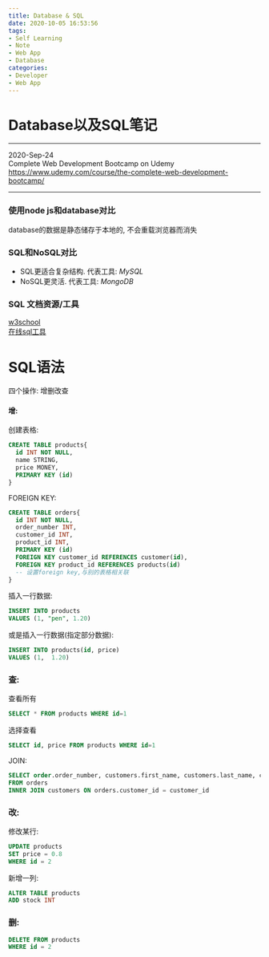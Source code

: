```yaml
---
title: Database & SQL
date: 2020-10-05 16:53:56
tags:
- Self Learning
- Note
- Web App
- Database
categories:
- Developer
- Web App
---
```



# Database以及SQL笔记

* * *
2020-Sep-24  
Complete Web Development Bootcamp on Udemy  
<https://www.udemy.com/course/the-complete-web-development-bootcamp/>
* * *
### 使用node js和database对比
database的数据是静态储存于本地的, 不会重载浏览器而消失


### SQL和NoSQL对比
- SQL更适合复杂结构. 代表工具: *MySQL*
- NoSQL更灵活. 代表工具: *MongoDB*

### SQL 文档资源/工具
[w3school](https://www.w3schools.com/sql/)  
[在线sql工具](https://www.sqliteonline.com)

# SQL语法
四个操作: 增删改查

#### 增:

创建表格:

```SQL
CREATE TABLE products{
  id INT NOT NULL,
  name STRING,
  price MONEY,
  PRIMARY KEY (id)
}
```

FOREIGN KEY:

```SQL
CREATE TABLE orders{
  id INT NOT NULL,
  order_number INT,
  customer_id INT,
  product_id INT,
  PRIMARY KEY (id)
  FOREIGN KEY customer_id REFERENCES customer(id),
  FOREIGN KEY product_id REFERENCES products(id)
  -- 设置foreign key,与别的表格相关联
}
```

插入一行数据:

```SQL
INSERT INTO products
VALUES (1, "pen", 1.20)
```

或是插入一行数据(指定部分数据):
```SQL
INSERT INTO products(id, price)
VALUES (1,  1.20)
```

### 查:

查看所有

```SQL
SELECT * FROM products WHERE id=1
```

选择查看

```SQL
SELECT id, price FROM products WHERE id=1
```

JOIN:

```SQL
SELECT order.order_number, customers.first_name, customers.last_name, customers.address
FROM orders
INNER JOIN customers ON orders.customer_id = customer_id
```


### 改:

修改某行:

```SQL
UPDATE products
SET price = 0.8
WHERE id = 2
```

新增一列:

```SQL
ALTER TABLE products
ADD stock INT
```

### 删:

```SQL
DELETE FROM products
WHERE id = 2
```
